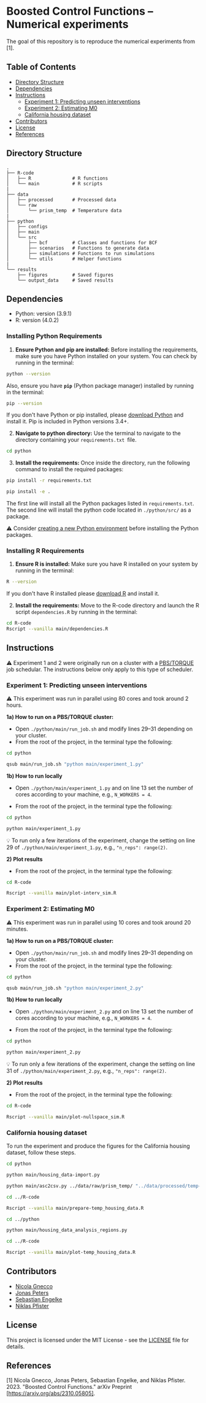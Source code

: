 # Boosted Control Functions – Numerical experiments

The goal of this repository is to reproduce the numerical experiments from [1].

## Table of Contents
- [Directory Structure](#directory-structure)
- [Dependencies](#dependencies)
- [Instructions](#instructions)
    - [Experiment 1: Predicting unseen interventions](#experiment-1-predicting-unseen-interventions)
    - [Experiment 2: Estimating M0](#experiment-2-estimating-m0)
    - [California housing dataset](#california-housing-dataset)
- [Contributors](#contributors)
- [License](#license)
- [References](#references)

## Directory Structure
```
.
├── R-code     
│   ├── R               # R functions
│   └── main            # R scripts
|
├── data
│   ├── processed       # Processed data
│   └── raw             
│       └── prism_temp  # Temperature data 
|
├── python
│   ├── configs
│   ├── main
│   └── src             
│       ├── bcf         # Classes and functions for BCF
│       ├── scenarios   # Functions to generate data
│       ├── simulations # Functions to run simulations
│       └── utils       # Helper functions
|
└── results
    ├── figures         # Saved figures
    └── output_data     # Saved results
```


## Dependencies

- Python: version (3.9.1)
- R: version (4.0.2)

### Installing Python Requirements
1. **Ensure Python and pip are installed:**
Before installing the requirements, make sure you have Python installed on your system. You can check by running in the terminal:
```bash
python --version
```
Also, ensure you have **`pip`** (Python package manager) installed by running in the terminal:
```bash
pip --version
```
If you don't have Python or pip installed, please [download Python](https://www.python.org/downloads/) and install it. Pip is included in Python versions 3.4+.

2. **Navigate to python directory:**
Use the terminal to navigate to the directory containing your `requirements.txt `file.
```bash
cd python
```

3. **Install the requirements:**
Once inside the directory, run the following command to install the required packages:
```bash
pip install -r requirements.txt

pip install -e . 
```

The first line will install all the Python packages listed in `requirements.txt`. 
The second line will install the python code located in `./python/src/` as a package.

:warning: Consider [creating a new Python environment](https://conda.io/projects/conda/en/latest/user-guide/getting-started.html) before installing the Python packages.

### Installing R Requirements
1. **Ensure R is installed:**
Make sure you have R installed on your system by running in the terminal:
```bash
R --version
```
If you don't have R installed please [download R](https://cran.rstudio.com/) and install it.

2. **Install the requirements:**
Move to the R-code directory and launch the R script `dependencies.R` by running in the terminal:
```bash
cd R-code
Rscript --vanilla main/dependencies.R
```



## Instructions

:warning: Experiment 1 and 2 were originally run on a cluster with a [PBS/TORQUE](http://docs.adaptivecomputing.com/torque/6-0-4/adminGuide/torquehelp.htm#topics/torque/0-intro/introduction.htm) job schedular. The instructions below only apply to this type of scheduler.


### Experiment 1: Predicting unseen interventions

:warning: This experiment was run in parallel using 80 cores and took around 2 hours.

**1a) How to run on a PBS/TORQUE cluster:**

- Open `./python/main/run_job.sh` and modify lines 29–31 depending on your cluster.
- From the root of the project, in the terminal type the following:
```bash
cd python

qsub main/run_job.sh "python main/experiment_1.py"
```

**1b) How to run locally**

- Open `./python/main/experiment_1.py` and on line 13 set the number of cores according to your machine, e.g., `N_WORKERS = 4`.

- From the root of the project, in the terminal type the following:
```bash
cd python

python main/experiment_1.py
```

:bulb: To run only a few iterations of the experiment, change the setting on line 29 of `./python/main/experiment_1.py`, e.g.,  `"n_reps": range(2)`.


**2) Plot results**
- From the root of the project, in the terminal type the following:
```bash
cd R-code

Rscript --vanilla main/plot-interv_sim.R
```



### Experiment 2: Estimating M0

:warning: This experiment was run in parallel using 10 cores and took around 20 minutes.

**1a) How to run on a PBS/TORQUE cluster:**

- Open `./python/main/run_job.sh` and modify lines 29–31 depending on your cluster.
- From the root of the project, in the terminal type the following:
```bash
cd python

qsub main/run_job.sh "python main/experiment_2.py"
```

**1b) How to run locally**

- Open `./python/main/experiment_2.py` and on line 13 set the number of cores according to your machine, e.g., `N_WORKERS = 4`.

- From the root of the project, in the terminal type the following:
```bash
cd python

python main/experiment_2.py
```

:bulb: To run only a few iterations of the experiment, change the setting on line 31 of `./python/main/experiment_2.py`, e.g.,  `"n_reps": range(2)`.


**2) Plot results**
- From the root of the project, in the terminal type the following:
```bash
cd R-code

Rscript --vanilla main/plot-nullspace_sim.R
```



### California housing dataset

To run the experiment and produce the figures for the California housing dataset, follow these steps. 

```bash
cd python

python main/housing_data-import.py

python main/asc2csv.py ../data/raw/prism_temp/ "../data/processed/temp-data-california.csv" "Mean_Temp"

cd ../R-code

Rscript --vanilla main/prepare-temp_housing_data.R

cd ../python

python main/housing_data_analysis_regions.py

cd ../R-code

Rscript --vanilla main/plot-temp_housing_data.R
```

## Contributors

- [Nicola Gnecco](https://ngnecco.com)
- [Jonas Peters](https://people.math.ethz.ch/~jopeters/)
- [Sebastian Engelke](http://www.sengelke.com/)
- [Niklas Pfister](https://niklaspfister.github.io/)


## License

This project is licensed under the MIT License - see the [LICENSE](LICENSE.md) file for details.


## References
[1] Nicola Gnecco, Jonas Peters, Sebastian Engelke, and Niklas Pfister. 2023. "Boosted Control Functions." arXiv Preprint [https://arxiv.org/abs/2310.05805].

